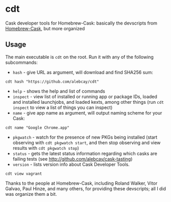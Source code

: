 cdt
===

Cask developer tools for Homebrew-Cask: basically the devscripts from [Homebrew-Cask](https://github.com/caskroom/homebrew-cask), but more organized

## Usage

The main executable is `cdt` on the root. Run it with any of the following subcommands:

* `hash` - give URL as argument, will download and find SHA256 sum:

```
cdt hash "https://github.com/alebcay/cdt"
```

* `help` - shows the help and list of commands
* `inspect` - view list of installed or running app or package IDs, loaded and installed launchjobs, and loaded kexts, among other things (run `cdt inspect` to view a list of things you can inspect)
* `name` - give app name as argument, will output naming scheme for your Cask:

```
cdt name "Google Chrome.app"
```

* `pkgwatch` - watch for the presence of new PKGs being installed (start observing with `cdt pkgwatch start`, and then stop observing and view results with `cdt pkgwatch stop`)
* `status` - gets the latest status information regarding which casks are failing tests (see http://github.com/alebcay/cask-tasting)
* `version` - lists version info about Cask Developer Tools.

```
cdt view vagrant
```

Thanks to the people at Homebrew-Cask, including Roland Walker, Vitor Galvao, Paul Hinze, and many others, for providing these devscripts; all I did was organize them a bit.
